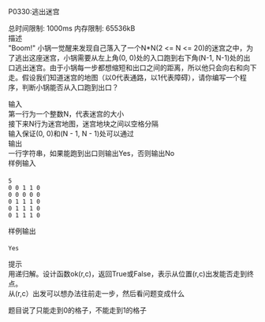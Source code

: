 P0330:逃出迷宫  

总时间限制: 1000ms 内存限制: 65536kB  
描述  
"Boom!" 小锅一觉醒来发现自己落入了一个N*N(2 <= N <= 20)的迷宫之中，为了逃出这座迷宫，小锅需要从左上角(0, 0)处的入口跑到右下角(N-1, N-1)处的出口逃出迷宫。由于小锅每一步都想缩短和出口之间的距离，所以他只会向右和向下走。假设我们知道迷宫的地图（以0代表通路，以1代表障碍），请你编写一个程序，判断小锅能否从入口跑到出口？  

输入  
第一行为一个整数N，代表迷宫的大小  
接下来N行为迷宫地图，迷宫地块之间以空格分隔  
输入保证(0, 0)和(N - 1, N - 1)处可以通过  
输出  
一行字符串，如果能跑到出口则输出Yes，否则输出No  
样例输入  
####
    5
    0 0 1 1 0
    0 0 0 0 0
    0 1 1 1 0
    0 1 1 1 0
    0 1 1 1 0
样例输出  
####
    Yes  
提示  
用递归解。设计函数ok(r,c)，返回True或False，表示从位置(r,c)出发能否走到终点。  
从(r,c）出发可以想办法往前走一步，然后看问题变成什么  

题目说了只能走到0的格子，不能走到1的格子  
